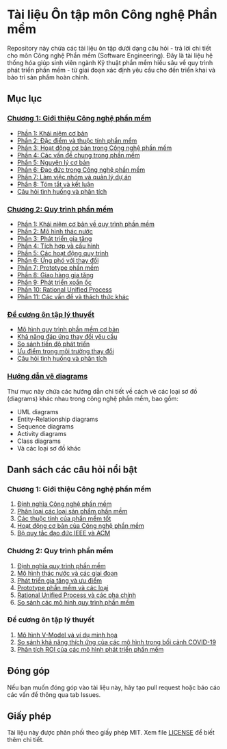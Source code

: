 # Tài liệu Ôn tập môn Công nghệ Phần mềm

Repository này chứa các tài liệu ôn tập dưới dạng câu hỏi - trả lời chi tiết cho môn Công nghệ Phần mềm (Software Engineering). Đây là tài liệu hệ thống hóa giúp sinh viên ngành Kỹ thuật phần mềm hiểu sâu về quy trình phát triển phần mềm - từ giai đoạn xác định yêu cầu cho đến triển khai và bảo trì sản phẩm hoàn chỉnh.

## Mục lục

### [Chương 1: Giới thiệu Công nghệ phần mềm](introduction.md)
- [Phần 1: Khái niệm cơ bản](introduction.md#phần-1-khái-niệm-cơ-bản)
- [Phần 2: Đặc điểm và thuộc tính phần mềm](introduction.md#phần-2-đặc-điểm-và-thuộc-tính-phần-mềm)
- [Phần 3: Hoạt động cơ bản trong Công nghệ phần mềm](introduction.md#phần-3-hoạt-động-cơ-bản-trong-công-nghệ-phần-mềm)
- [Phần 4: Các vấn đề chung trong phần mềm](introduction.md#phần-4-các-vấn-đề-chung-trong-phần-mềm)
- [Phần 5: Nguyên lý cơ bản](introduction.md#phần-5-nguyên-lý-cơ-bản)
- [Phần 6: Đạo đức trong Công nghệ phần mềm](introduction.md#phần-6-đạo-đức-trong-công-nghệ-phần-mềm)
- [Phần 7: Làm việc nhóm và quản lý dự án](introduction.md#phần-7-làm-việc-nhóm-và-quản-lý-dự-án)
- [Phần 8: Tóm tắt và kết luận](introduction.md#phần-8-tóm-tắt-và-kết-luận)
- [Câu hỏi tình huống và phân tích](introduction.md#câu-hỏi-tình-huống-và-phân-tích)

### [Chương 2: Quy trình phần mềm](software_processes.md)
- [Phần 1: Khái niệm cơ bản về quy trình phần mềm](software_processes.md#phần-1-khái-niệm-cơ-bản-về-quy-trình-phần-mềm)
- [Phần 2: Mô hình thác nước](software_processes.md#phần-2-mô-hình-thác-nước-waterfall-model)
- [Phần 3: Phát triển gia tăng](software_processes.md#phần-3-phát-triển-gia-tăng-incremental-development)
- [Phần 4: Tích hợp và cấu hình](software_processes.md#phần-4-tích-hợp-và-cấu-hình-integration-and-configuration)
- [Phần 5: Các hoạt động quy trình](software_processes.md#phần-5-các-hoạt-động-quy-trình-process-activities)
- [Phần 6: Ứng phó với thay đổi](software_processes.md#phần-6-ứng-phó-với-thay-đổi-coping-with-change)
- [Phần 7: Prototype phần mềm](software_processes.md#phần-7-prototype-phần-mềm-software-prototyping)
- [Phần 8: Giao hàng gia tăng](software_processes.md#phần-8-giao-hàng-gia-tăng-incremental-delivery)
- [Phần 9: Phát triển xoắn ốc](software_processes.md#phần-9-phát-triển-xoắn-ốc-spiral-development)
- [Phần 10: Rational Unified Process](software_processes.md#phần-10-rational-unified-process-rup)
- [Phần 11: Các vấn đề và thách thức khác](software_processes.md#phần-11-các-vấn-đề-và-thách-thức-khác)

### [Đề cương ôn tập lý thuyết](de-cuong/ly-thuyet.md)
- [Mô hình quy trình phần mềm cơ bản](de-cuong/ly-thuyet.md#1-mô-hình-quy-trình-phần-mềm-cơ-bản)
- [Khả năng đáp ứng thay đổi yêu cầu](de-cuong/ly-thuyet.md#2-khả-năng-đáp-ứng-thay-đổi-yêu-cầu)
- [So sánh tiến độ phát triển](de-cuong/ly-thuyet.md#3-so-sánh-tiến-độ-phát-triển)
- [Ưu điểm trong môi trường thay đổi](de-cuong/ly-thuyet.md#4-ưu-điểm-trong-môi-trường-thay-đổi)
- [Câu hỏi tình huống và phân tích](de-cuong/ly-thuyet.md#5-câu-hỏi-tình-huống-và-phân-tích)

### [Hướng dẫn vẽ diagrams](diagrams/)
Thư mục này chứa các hướng dẫn chi tiết về cách vẽ các loại sơ đồ (diagrams) khác nhau trong công nghệ phần mềm, bao gồm:
- UML diagrams
- Entity-Relationship diagrams
- Sequence diagrams
- Activity diagrams
- Class diagrams
- Và các loại sơ đồ khác

## Danh sách các câu hỏi nổi bật

### Chương 1: Giới thiệu Công nghệ phần mềm
1. [Định nghĩa Công nghệ phần mềm](introduction.md#câu-1-định-nghĩa-công-nghệ-phần-mềm-là-gì)
2. [Phân loại các loại sản phẩm phần mềm](introduction.md#câu-2-phần-mềm-là-gì-hãy-phân-loại-các-loại-sản-phẩm-phần-mềm)
3. [Các thuộc tính của phần mềm tốt](introduction.md#câu-6-liệt-kê-và-giải-thích-các-thuộc-tính-của-phần-mềm-tốt)
4. [Hoạt động cơ bản của Công nghệ phần mềm](introduction.md#câu-8-liệt-kê-và-giải-thích-4-hoạt-động-cơ-bản-của-công-nghệ-phần-mềm)
5. [Bộ quy tắc đạo đức IEEE và ACM](introduction.md#câu-14-trình-bày-bộ-quy-tắc-đạo-đức-ieee-10-điều)

### Chương 2: Quy trình phần mềm
1. [Định nghĩa quy trình phần mềm](software_processes.md#câu-1-định-nghĩa-quy-trình-phần-mềm-và-các-hoạt-động-cơ-bản-bao-gồm-gì)
2. [Mô hình thác nước và các giai đoạn](software_processes.md#câu-4-mô-tả-chi-tiết-mô-hình-thác-nước-và-các-giai-đoạn-chính)
3. [Phát triển gia tăng và ưu điểm](software_processes.md#câu-7-định-nghĩa-và-mô-tả-quy-trình-phát-triển-gia-tăng)
4. [Prototype phần mềm và các loại](software_processes.md#câu-26-định-nghĩa-prototype-phần-mềm-và-mục-đích-sử-dụng)
5. [Rational Unified Process và các pha chính](software_processes.md#câu-40-định-nghĩa-rational-unified-process-và-đặc-điểm-chính)
6. [So sánh các mô hình quy trình phần mềm](software_processes.md#câu-49-tổng-hợp-và-so-sánh-các-mô-hình-quy-trình-phần-mềm)

### Đề cương ôn tập lý thuyết
1. [Mô hình V-Model và ví dụ minh họa](de-cuong/ly-thuyet.md#câu-1-mô-hình-v-model-là-gì-cho-ví-dụ-minh-họa)
2. [So sánh khả năng thích ứng của các mô hình trong bối cảnh COVID-19](de-cuong/ly-thuyet.md#câu-8-so-sánh-khả-năng-thích-ứng-của-ba-mô-hình-trong-bối-cảnh-covid-19)
3. [Phân tích ROI của các mô hình phát triển phần mềm](de-cuong/ly-thuyet.md#câu-24-roi-analysis---mô-hình-nào-có-roi-tốt-nhất)

## Đóng góp

Nếu bạn muốn đóng góp vào tài liệu này, hãy tạo pull request hoặc báo cáo các vấn đề thông qua tab Issues.

## Giấy phép

Tài liệu này được phân phối theo giấy phép MIT. Xem file [LICENSE](LICENSE) để biết thêm chi tiết.
